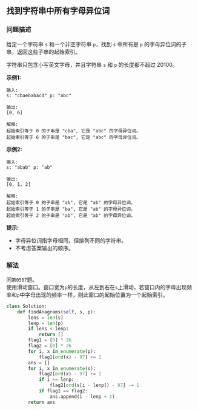 ## 找到字符串中所有字母异位词

### 问题描述

给定一个字符串 `s` 和一个非空字符串 `p`，找到 `s` 中所有是 `p` 的字母异位词的子串，返回这些子串的起始索引。

字符串只包含小写英文字母，并且字符串 `s` 和 `p` 的长度都不超过 20100。

**示例1:**
```
输入:
s: "cbaebabacd" p: "abc"

输出:
[0, 6]

解释:
起始索引等于 0 的子串是 "cba", 它是 "abc" 的字母异位词。
起始索引等于 6 的子串是 "bac", 它是 "abc" 的字母异位词。
```
**示例2:**
```
输入:
s: "abab" p: "ab"

输出:
[0, 1, 2]

解释:
起始索引等于 0 的子串是 "ab", 它是 "ab" 的字母异位词。
起始索引等于 1 的子串是 "ba", 它是 "ab" 的字母异位词。
起始索引等于 2 的子串是 "ab", 它是 "ab" 的字母异位词。
```
**提示:**
- 字母异位词指字母相同，但排列不同的字符串。
- 不考虑答案输出的顺序。

### 解法
同`第0567`题。  
使用滑动窗口。窗口宽为`p`的长度，从左到右在`s`上滑动，若窗口内的字母出现频率和`p`中字母出现的频率一样，则此窗口的起始位置为一个起始索引。

```python
class Solution:
    def findAnagrams(self, s, p):
        lens = len(s)
        lenp = len(p)
        if lens < lenp:
            return []
        flag1 = [0] * 26
        flag2 = [0] * 26
        for i, x in enumerate(p):
            flag1[ord(x) - 97] += 1
        ans = []
        for i, x in enumerate(s):
            flag2[ord(x) - 97] += 1
            if i >= lenp:
                flag2[ord(s[i - lenp]) - 97] -= 1
            if flag1 == flag2:
                ans.append(i - lenp + 1)
        return ans
```
